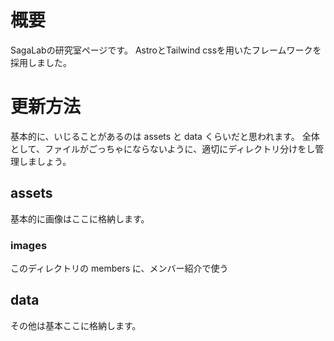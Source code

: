 # 概要
SagaLabの研究室ページです。
AstroとTailwind cssを用いたフレームワークを採用しました。

# 更新方法
基本的に、いじることがあるのは assets と data くらいだと思われます。
全体として、ファイルがごっちゃにならないように、適切にディレクトリ分けをし管理しましょう。

## assets
基本的に画像はここに格納します。

### images
このディレクトリの members に、メンバー紹介で使う

## data
その他は基本ここに格納します。

